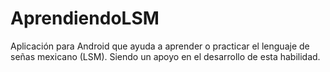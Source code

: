 # AprendiendoLSM
Aplicación para Android que ayuda a aprender o practicar el lenguaje de señas mexicano (LSM). Siendo un apoyo en el desarrollo de esta habilidad.
